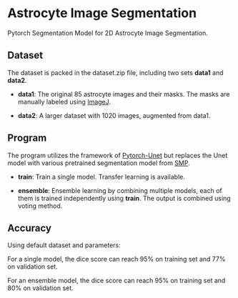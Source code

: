 # Astrocyte Image Segmentation

Pytorch Segmentation Model for 2D Astrocyte Image Segmentation.

## Dataset

The dataset is packed in the dataset.zip file, including two sets **data1** and **data2**.

+ **data1**: The original 85 astrocyte images and their masks. The masks are manually labeled using [ImageJ](https://imagej.nih.gov/ij/).

+ **data2**: A larger dataset with 1020 images, augmented from data1.

## Program

The program utilizes the framework of [Pytorch-Unet](https://github.com/milesial/Pytorch-UNet) but replaces the Unet model with various pretrained segmentation model from [SMP](https://smp.readthedocs.io/en/latest/index.html).

+ **train**: Train a single model. Transfer learning is available.

+ **ensemble**: Ensemble learning by combining multiple models, each of them is trained independently using **train**. The output is combined using voting method.

## Accuracy

Using default dataset and parameters:

For a single model, the dice score can reach 95% on training set and 77% on validation set.

For an ensemble model, the dice score can reach 95% on training set and 80% on validation set.

